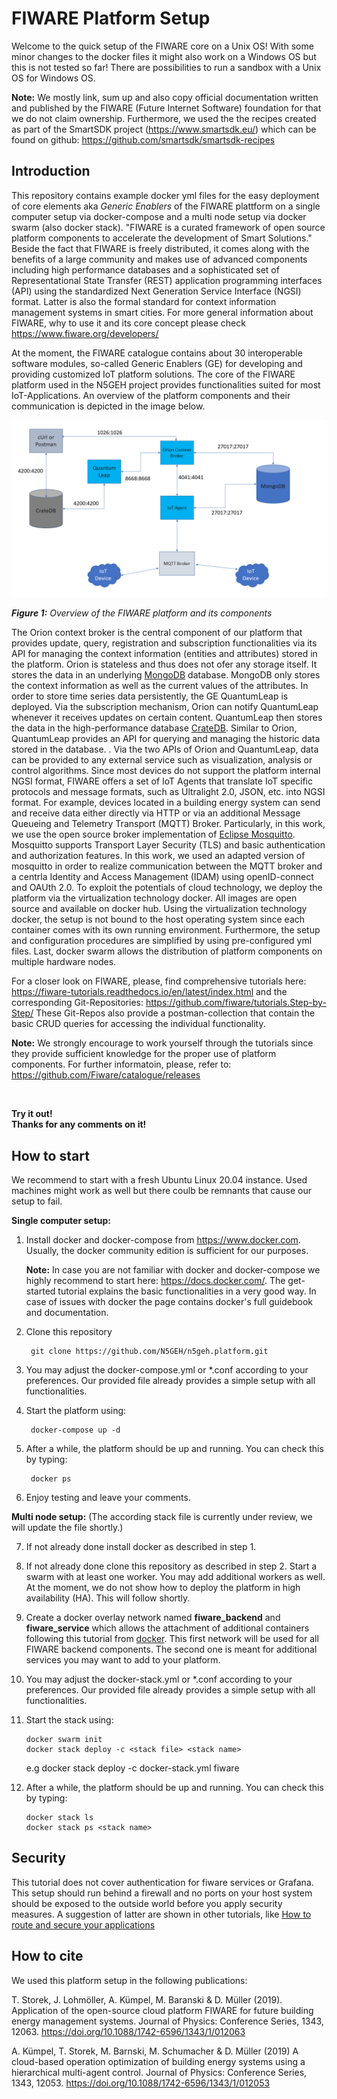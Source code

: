 # FIWARE Platform Setup

Welcome to the quick setup of the FIWARE core on a Unix OS! 
With some minor changes to the docker files it might also work on a Windows OS but this is not tested so far! There are possibilities to run a sandbox with a Unix OS for Windows OS.

**Note:** We mostly link, sum up and also copy official documentation written and published by the FIWARE (Future Internet Software) foundation for that we do not claim ownership. Furthermore, we used the the recipes created as part of the SmartSDK project (https://www.smartsdk.eu/) which can be found on github:
https://github.com/smartsdk/smartsdk-recipes

## Introduction

This repository contains example docker yml files for the easy deployment of core elements aka *Generic Enablers* of the FIWARE plattform on a single computer setup via docker-compose and a multi node setup via docker swarm (also docker stack).
"FIWARE is a curated framework of open source platform components to
 accelerate the development of Smart Solutions." 
 Beside the fact that FIWARE is freely distributed, it comes along with the benefits of a large community and makes use of advanced components including high performance databases and a sophisticated set of Representational State Transfer (REST) application programming interfaces (API) using the standardized Next Generation Service Interface (NGSI) format. Latter is also the formal standard for context information management systems in smart cities.
 For more general information about FIWARE, why to use it and its core concept please check https://www.fiware.org/developers/ <br>

At the moment, the FIWARE catalogue contains about 30 interoperable software modules, so-called Generic Enablers (GE) for developing and providing customized IoT platform solutions.
The core of the FIWARE platform used in the N5GEH project provides functionalities suited for most IoT-Applications. An overview of the platform components and their communication is depicted in the image below.
 
![Overview of the core generic enablers of fiware](docs/figures/Fiware.png)

***Figure 1:*** *Overview of the FIWARE platform and its components*


The Orion context broker is the central component of our platform that provides update, query, registration and subscription functionalities via its API for managing the context information (entities and attributes) stored in the platform.
Orion is stateless and thus does not ofer any storage itself. 
It stores the data in an underlying [MongoDB](https://www.mongodb.com/) database.
MongoDB only stores the context information as well as the current values of the attributes.
In order to store time series data persistently, the GE QuantumLeap is deployed. 
Via the subscription mechanism, Orion can notify QuantumLeap whenever it receives updates on certain content. QuantumLeap then stores the data in the high-performance database [CrateDB](https://crate.io/).
Similar to Orion, QuantumLeap provides an API for querying and managing the historic data stored in the database. . 
Via the two APIs of Orion and QuantumLeap, data can be provided to any external service such as visualization, analysis or control algorithms.
Since most devices do not support the platform internal NGSI format, FIWARE offers a set of IoT Agents that translate IoT specific protocols and message formats, such as Ultralight 2.0, JSON, etc. into NGSI format.
For example, devices located in a building energy system can send and receive data either directly via HTTP or via an additional Message Queueing and Telemetry Transport (MQTT) Broker.
Particularly, in this work, we use the open source broker implementation of [Eclipse Mosquitto](https://mosquitto.org/). 
Mosquitto supports Transport Layer Security (TLS) and basic authentication and authorization features.
In this work, we used an adapted version of mosquitto in order to realize communication between the MQTT broker and a centrla Identity and Access Management (IDAM) using openID-connect and OAUth 2.0. 
To exploit the potentials of cloud technology, we deploy the platform via the virtualization technology docker. 
All images are open source and available on docker hub.
Using the virtualization technology docker, the setup is not bound to the host operating system since each container comes with its own running environment. Furthermore, the setup and configuration procedures are simplified by using pre-configured yml files. Last, docker swarm allows the distribution of platform components on multiple hardware nodes.

 For a closer look on FIWARE, please, find comprehensive tutorials here:
 https://fiware-tutorials.readthedocs.io/en/latest/index.html and the corresponding Git-Repositories: https://github.com/fiware/tutorials.Step-by-Step/ 
 These Git-Repos also provide a postman-collection that contain the basic CRUD queries for accessing the individual functionality. 

**Note:** We strongly encourage to work yourself through the tutorials since they provide sufficient knowledge for the proper use of platform components. For further informatoin, please, refer to:
https://github.com/Fiware/catalogue/releases

<br>

**Try it out!<br>
Thanks for any comments on it!**

## How to start

We recommend to start with a fresh Ubuntu Linux 20.04 instance. Used machines might work as well but there coulb be remnants that cause our setup to fail.

**Single computer setup:**


1. Install docker and docker-compose from https://www.docker.com. Usually, the docker community edition is sufficient for our purposes. 


      **Note:** In case you are not familiar with docker and docker-compose we highly recommend to start here: https://docs.docker.com/. The get-started tutorial explains the basic functionalities in a very good way. In case of issues with docker the page contains docker's full guidebook and documentation.

2. Clone this repository

        git clone https://github.com/N5GEH/n5geh.platform.git

3. You may adjust the docker-compose.yml or *.conf according to your preferences. Our provided file already provides a simple setup with all functionalities.


4. Start the platform using:

        docker-compose up -d


5. After a while, the platform should be up and running. You can check this by typing:

        docker ps

6. Enjoy testing and leave your comments.


**Multi node setup:**
(The according stack file is currently under review, we will update the file shortly.)

7. If not already done install docker as described in step 1.


8. If not already done clone this repository as described in step 2.
Start a swarm with at least one worker. You may add additional workers as well. At the moment, we do not show how to deploy the platform in high availability (HA). This will follow shortly.


9. Create a docker overlay network named **fiware_backend** and **fiware_service** which allows the attachment of additional containers following this tutorial from [docker](https://docs.docker.com/network/network-tutorial-overlay/).
This first network will be used for all FIWARE backend components.
The second one is meant for additional services you may want to add to your platform.

10. You may adjust the docker-stack.yml or *.conf according to your preferences. Our provided file already provides a simple setup with all functionalities.

11. Start the stack using:

        docker swarm init
        docker stack deploy -c <stack file> <stack name> 

    e.g    docker stack deploy -c docker-stack.yml fiware


12. After a while, the platform should be up and running. You can check this by typing:
    
        docker stack ls
        docker stack ps <stack name>  

## Security

This tutorial does not cover authentication for fiware services or Grafana. 
This setup should run behind a firewall and no ports on your host system should be exposed to the outside world before you apply security measures.
A suggestion of latter are shown in other tutorials, like [How to route and secure your applications](https://github.com/N5GEH/n5geh.tutorials.route_and_secure_applications)

## How to cite

We used this platform setup in the following publications:

T. Storek, J. Lohmöller, A. Kümpel, M. Baranski & D. Müller (2019). Application of the open-source cloud platform FIWARE for future building energy management systems. Journal of Physics: Conference Series, 1343, 12063. https://doi.org/10.1088/1742-6596/1343/1/012063

A. Kümpel, T. Storek, M. Barnski, M. Schumacher & D. Müller (2019) A cloud-based operation optimization of building energy systems using a hierarchical multi-agent control. Journal of Physics: Conference Series, 1343, 12053. https://doi.org/10.1088/1742-6596/1343/1/012053

